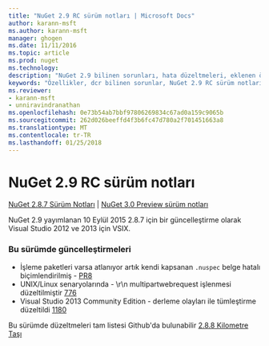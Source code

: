 ```yaml
---
title: "NuGet 2.9 RC sürüm notları | Microsoft Docs"
author: karann-msft
ms.author: karann-msft
manager: ghogen
ms.date: 11/11/2016
ms.topic: article
ms.prod: nuget
ms.technology: 
description: "NuGet 2.9 bilinen sorunları, hata düzeltmeleri, eklenen özellikleri ve dcr dahil olmak üzere RC sürüm notları."
keywords: "Özellikler, dcr bilinen sorunlar, NuGet 2.9 RC sürüm notları, hata düzeltmeleri eklendi"
ms.reviewer:
- karann-msft
- unniravindranathan
ms.openlocfilehash: 0e73b54ab7bbf97806269834c67ad0a159c9065b
ms.sourcegitcommit: 262d026beeffd4f3b6fc47d780a2f701451663a8
ms.translationtype: MT
ms.contentlocale: tr-TR
ms.lasthandoff: 01/25/2018
---
```

# <a name="nuget-29-rc-release-notes"></a>NuGet 2.9 RC sürüm notları

[NuGet 2.8.7 Sürüm Notları](../release-notes/nuget-2.8.7.md) | [NuGet 3.0 Preview sürüm notları](../release-notes/nuget-3.0-preview.md)

NuGet 2.9 yayımlanan 10 Eylül 2015 2.8.7 için bir güncelleştirme olarak Visual Studio 2012 ve 2013 için VSIX.

### <a name="updates-in-this-release"></a>Bu sürümde güncelleştirmeleri

* İşleme paketleri varsa atlanıyor artık kendi kapsanan `.nuspec` belge hatalı biçimlendirilmiş - [PR8](https://github.com/NuGet/NuGet2/pull/8)
* UNIX/Linux senaryolarında - \r\n multipartwebrequest işlenmesi düzeltilmiştir [776](https://github.com/NuGet/Home/issues/776)
* Visual Studio 2013 Community Edition - derleme olayları ile tümleştirme düzeltildi [1180](https://github.com/NuGet/Home/issues/1180)


Bu sürümde düzeltmeleri tam listesi Github'da bulunabilir [2.8.8 Kilometre Taşı](https://github.com/NuGet/Home/issues?q=milestone%3A2.8.8+is%3Aclosed)
